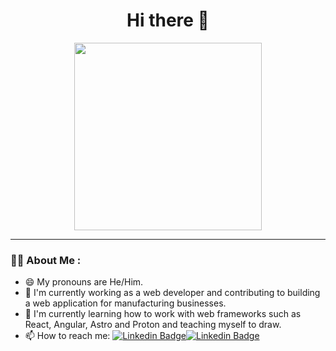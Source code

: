 <div id="header" align="center">
  <h1>Hi there 👋</h1>
</div>
<div align="center">
  <img src="https://github.com/ErikTamanoSantos/ErikTamanoSantos/assets/72156568/016143d5-e488-4a02-be3e-43b013fece8c" height="300">
</div>

---

### :man_technologist: About Me :
- 😄 My pronouns are He/Him.
- 🔭 I'm currently working as a web developer and contributing to building a web application for manufacturing businesses.
- 🌱 I'm currently learning how to work with web frameworks such as React, Angular, Astro and Proton and teaching myself to draw.
- 📫 How to reach me: [![Linkedin Badge](https://img.shields.io/badge/-Erik%20Tamaño%20Santos-blue?style=flat&logo=Linkedin&logoColor=white)]([your-linkedin-url](https://www.linkedin.com/in/erik-tama%C3%B1o-santos/))[![Linkedin Badge](https://img.shields.io/badge/-Erik%20Tamaño%20Santos-blue?style=flat&logo=Linkedin&logoColor=white)](your-linkedin-url)

<!--
**ErikTamanoSantos/ErikTamanoSantos** is a ✨ _special_ ✨ repository because its `README.md` (this file) appears on your GitHub profile.

Here are some ideas to get you started:

- 🔭 I’m currently working on ...
- 🌱 I’m currently learning ...
- 👯 I’m looking to collaborate on ...
- 🤔 I’m looking for help with ...
- 💬 Ask me about ...
- 📫 How to reach me: ...
- 😄 Pronouns: ...
- ⚡ Fun fact: ...
-->
